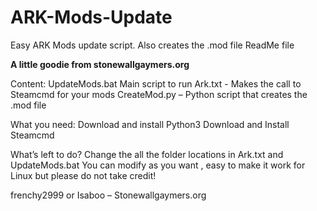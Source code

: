 # ARK-Mods-Update
Easy ARK Mods update script. Also creates the .mod file
ReadMe file

********A little goodie from stonewallgaymers.org********

Content:
UpdateMods.bat Main script to run
Ark.txt  - Makes the call to Steamcmd for your mods
CreateMod.py – Python script that creates the .mod file

What you need:
Download and install Python3
Download and Install Steamcmd

What’s left to do?
Change the all the folder locations in Ark.txt and UpdateMods.bat
You can modify as you want , easy to make it work for Linux but please do not take credit!

frenchy2999 or Isaboo – Stonewallgaymers.org

